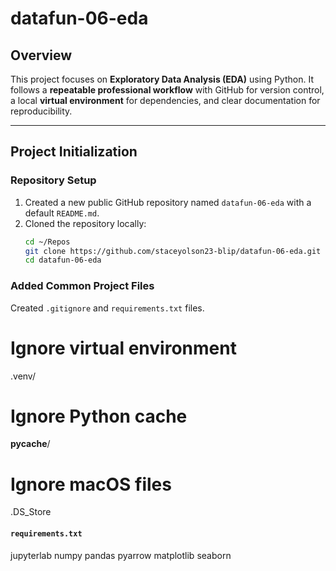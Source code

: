 # datafun-06-eda

## Overview
This project focuses on **Exploratory Data Analysis (EDA)** using Python. It follows a **repeatable professional workflow** with GitHub for version control, a local **virtual environment** for dependencies, and clear documentation for reproducibility.

---

## Project Initialization

### Repository Setup
1. Created a new public GitHub repository named `datafun-06-eda` with a default `README.md`.  
2. Cloned the repository locally:
   ```bash
   cd ~/Repos
   git clone https://github.com/staceyolson23-blip/datafun-06-eda.git
   cd datafun-06-eda

### Added Common Project Files
Created `.gitignore` and `requirements.txt` files.

# Ignore virtual environment
.venv/

# Ignore Python cache
__pycache__/

# Ignore macOS files
.DS_Store

#### `requirements.txt`
jupyterlab
numpy
pandas
pyarrow
matplotlib
seaborn